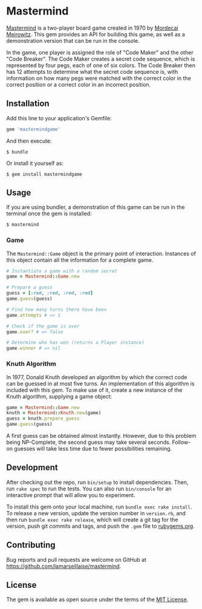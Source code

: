 # Mastermind

[Mastermind](https://en.wikipedia.org/wiki/Mastermind_(board_game)) is a two-player board game created in 1970 by [Mordecai Meirowitz](https://en.wikipedia.org/wiki/Mordecai_Meirowitz). This gem provides an API for building this game, as well as a demonstration version that can be run in the console.

In the game, one player is assigned the role of "Code Maker" and the other "Code Breaker". The Code Maker creates a secret code sequence, which is represented by four pegs, each of one of six colors. The Code Breaker then has 12 attempts to determine what the secret code sequence is, with information on how many pegs were matched with the correct color in the correct position or a correct color in an incorrect position.

## Installation

Add this line to your application's Gemfile:

```ruby
gem 'mastermindgame'
```

And then execute:

    $ bundle

Or install it yourself as:

    $ gem install mastermindgame

## Usage

If you are using bundler, a demonstration of this game can be run in the terminal once the gem is installed:

```bash
$ mastermind
```

### Game

The `Mastermind::Game` object is the primary point of interaction. Instances of this object contain all the information for a complete game.

```ruby
# Instantiate a game with a random secret
game = Mastermind::Game.new

# Prepare a guess
guess = [:red, :red, :red, :red]
game.guess(guess)

# Find how many turns there have been
game.attempts # => 1

# Check if the game is over
game.over? # => false

# Determine who has won (returns a Player instance)
game.winner # => nil
```

### Knuth Algorithm

In 1977, Donald Knuth developed an algorithm by which the correct code can be guessed in at most five turns. An implementation of this algorithm is included with this gem. To make use of it, create a new instance of the Knuth algorithm, supplying a game object:

```ruby
game = Mastermind::Game.new
knuth = Mastermind::Knuth.new(game)
guess = knuth.prepare_guess
game.guess(guess)
```

A first guess can be obtained almost instantly. However, due to this problem being NP-Complete, the second guess may take several seconds. Follow-on guesses will take less time due to fewer possibilities remaining.

## Development

After checking out the repo, run `bin/setup` to install dependencies. Then, run `rake spec` to run the tests. You can also run `bin/console` for an interactive prompt that will allow you to experiment.

To install this gem onto your local machine, run `bundle exec rake install`. To release a new version, update the version number in `version.rb`, and then run `bundle exec rake release`, which will create a git tag for the version, push git commits and tags, and push the `.gem` file to [rubygems.org](https://rubygems.org).

## Contributing

Bug reports and pull requests are welcome on GitHub at https://github.com/lamarseillaise/mastermind.


## License

The gem is available as open source under the terms of the [MIT License](http://opensource.org/licenses/MIT).

